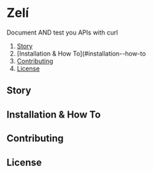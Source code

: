 # Zelí
Document AND test you APIs with curl

1. [Story](#story)
2. [Installation & How To](#installation--how-to
3. [Contributing](#contributing)
4. [License](#license)

## Story

## Installation & How To

## Contributing

## License
